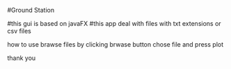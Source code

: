 #Ground Station

#this gui is based on javaFX
#this app deal with files with txt extensions or csv files 

how to use 
brawse files by clicking brwase button 
chose file and press plot 


thank you 
